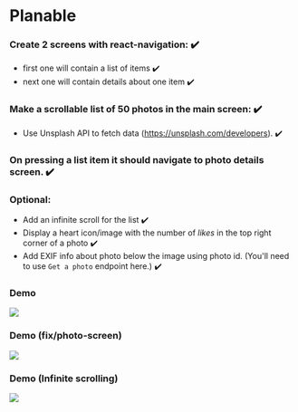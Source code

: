# Planable

### Create 2 screens with react-navigation: ✔️

- first one will contain a list of items ✔️
- next one will contain details about one item ✔️

### Make a scrollable list of 50 photos in the main screen: ✔️
- Use Unsplash API to fetch data (https://unsplash.com/developers). ✔️

### On pressing a list item it should navigate to photo details screen. ✔️

### Optional:

- Add an infinite scroll for the list ✔️
- Display a heart icon/image with the number of *likes* in the top right corner of a photo ✔️
- Add EXIF info about photo below the image using photo id. (You'll need to use `Get a photo` endpoint here.) ✔️


### Demo
![](./src/assets/demo.gif)
### Demo (fix/photo-screen)
![](./src/assets/demo2.gif)
### Demo (Infinite scrolling)
![](./src/assets/demo3.gif)

